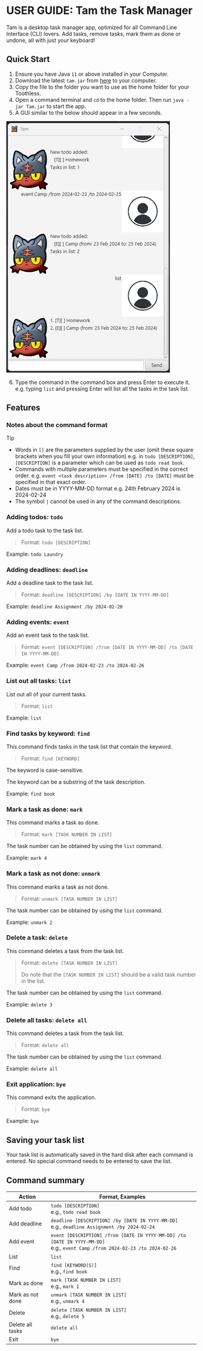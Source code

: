 # **USER GUIDE: Tam the Task Manager**

Tam is a desktop task manager app, optimized for all Command Line Interface (CLI) lovers.
Add tasks, remove tasks, mark them as done or undone, all with just your keyboard!

## Quick Start

1. Ensure you have Java `11` or above installed in your Computer.
2. Download the latest `tam.jar` from [here]() to your computer.
3. Copy the file to the folder you want to use as the home folder for your Toothless.
4. Open a command terminal and `cd` to the home folder. Then run `java -jar Tam.jar` to start the app.
5. A GUI similar to the below should appear in a few seconds.

![Screenshot of application](Ui.png)

6. Type the command in the command box and press Enter to execute it. e.g. typing `list` and pressing Enter will list all the tasks in the task list.

## Features

### Notes about the command format

> [!TIP]
> - Words in `[]` are the parameters supplied by the user (omit these square brackets when you fill your own information)
    e.g. in `todo [DESCRIPTION]`, `[DESCRIPTION]` is a parameter which can be used as `todo read book`.
> - Commands with multiple parameters must be specified in the correct order.
  e.g. `event <task description> /from [DATE] /to [DATE]` must be specified in that exact order.
> - Dates must be in YYYY-MM-DD format
  e.g. 24th February 2024 is 2024-02-24
> - The symbol `|` cannot be used in any of the command descriptions.


### Adding todos: `todo`

Add a todo task to the task list.

> Format: `todo [DESCRIPTION]`

Example: `todo Laundry`

### Adding deadlines: `deadline`

Add a deadline task to the task list.

> Format: `deadline [DESCRIPTION] /by [DATE IN YYYY-MM-DD]`

Example: `deadline Assignment /by 2024-02-20`

### Adding events: `event`

Add an event task to the task list.

> Format: `event [DESCRIPTION] /from [DATE IN YYYY-MM-DD] /to [DATE IN YYYY-MM-DD]`

Example: `event Camp /from 2024-02-23 /to 2024-02-26`

### List out all tasks: `list`

List out all of your current tasks.

> Format: `list`

Example: `list`

### Find tasks by keyword: `find`

This command finds tasks in the task list that contain the keyword.

> Format: `find [KEYWORD]`

The keyword is case-sensitive.

The keyword can be a substring of the task description.

Example: `find book`

### Mark a task as done: `mark`

This command marks a task as done.

> Format: `mark [TASK NUMBER IN LIST]`

The task number can be obtained by using the `list` command.

Example: `mark 4`

### Mark a task as not done: `unmark`

This command marks a task as not done.

> Format: `unmark [TASK NUMBER IN LIST]`

The task number can be obtained by using the `list` command.

Example: `unmark 2`

### Delete a task: `delete`

This command deletes a task from the task list.

> Format: `delete [TASK NUMBER IN LIST]`
> 
> Do note that the `[TASK NUMBER IN LIST]` should be a valid task number in the list.

The task number can be obtained by using the `list` command.

Example: `delete 3`

### Delete all tasks: `delete all`

This command deletes a task from the task list.

> Format: `delete all`

The task number can be obtained by using the `list` command.

Example: `delete all`

### Exit application: `bye`

This command exits the application.

> Format: `bye`

Example: `bye`

## Saving your task list

Your task list is automatically saved in the hard disk after each command is entered.
No special command needs to be entered to save the list.

## Command summary


| Action           | Format, Examples                                                                                                                       |
|------------------|----------------------------------------------------------------------------------------------------------------------------------------|
| Add todo         | `todo [DESCRIPTION]` <br> e.g., `todo read book`                                                                                       |
| Add deadline     | `deadline [DESCRIPTION] /by [DATE IN YYYY-MM-DD]` <br> e.g., `deadline Assignment /by 2024-02-24`                                      |
| Add event        | `event [DESCRIPTION] /from [DATE IN YYYY-MM-DD] /to [DATE IN YYYY-MM-DD]` <br> e.g., `event Camp /from 2024-02-23 /to 2024-02-26`      |
| List             | `list`                                                                                                                                 |
| Find             | `find [KEYWORD(S)]` <br> e.g., `find book`                                                                                             |
| Mark as done     | `mark [TASK NUMBER IN LIST]` <br> e.g., `mark 1`                                                                                       |
| Mark as not done | `unmark [TASK NUMBER IN LIST]` <br> e.g., `unmark 4`                                                                                   |
| Delete           | `delete [TASK NUMBER IN LIST]` <br> e.g., `delete 5`                                                                                   |
| Delete all tasks | `delete all`                                                                                                                           |
| Exit             | `bye`                                                                                                                                  |
